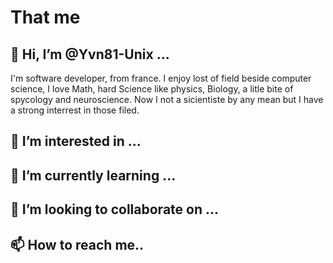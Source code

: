That me
=======

## 👋 Hi, I’m @Yvn81-Unix ...
I'm software developer, from france. I enjoy lost of field beside computer science,
I love Math, hard Science like physics, Biology, a litle bite of spycology and neuroscience.
Now I not a sicientiste by any mean but I have a strong interrest in those filed.

## 👀 I’m interested in ...
## 🌱 I’m currently learning ...
## 💞️ I’m looking to collaborate on ...
## 📫 How to reach me.. 

